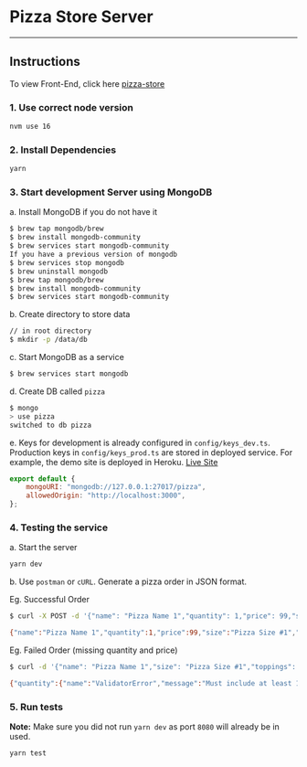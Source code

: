 # Pizza Store Server

---

## Instructions

To view Front-End, click here [pizza-store](https://github.com/thisisharrison/pizza-store)

### 1. Use correct node version

```bash
nvm use 16
```

### 2. Install Dependencies

```bash
yarn
```

### 3. Start development Server using MongoDB

a. Install MongoDB if you do not have it

```bash
$ brew tap mongodb/brew
$ brew install mongodb-community
$ brew services start mongodb-community
If you have a previous version of mongodb
$ brew services stop mongodb
$ brew uninstall mongodb
$ brew tap mongodb/brew
$ brew install mongodb-community
$ brew services start mongodb-community
```

b. Create directory to store data

```bash
// in root directory
$ mkdir -p /data/db
```

c. Start MongoDB as a service

```bash
$ brew services start mongodb
```

d. Create DB called `pizza`

```bash
$ mongo
> use pizza
switched to db pizza
```

e. Keys for development is already configured in `config/keys_dev.ts`. Production keys in `config/keys_prod.ts` are stored in deployed service. For example, the demo site is deployed in Heroku. [Live Site](https://thisisharrison.github.io/pizza-store/)

```js
export default {
    mongoURI: "mongodb://127.0.0.1:27017/pizza",
    allowedOrigin: "http://localhost:3000",
};
```

### 4. Testing the service

a. Start the server

```bash
yarn dev
```

b. Use `postman` or `cURL`. Generate a pizza order in JSON format.

Eg. Successful Order

```bash
$ curl -X POST -d '{"name": "Pizza Name 1","quantity": 1,"price": 99,"size": "Pizza Size #1","toppings": ["Pizza Topping #9","Pizza Topping #8"]}' -H 'Content-Type: application/json' http://localhost:8080/api/orders

{"name":"Pizza Name 1","quantity":1,"price":99,"size":"Pizza Size #1","toppings":["Pizza Topping #9","Pizza Topping #8"],"_id":"61acf967b4ea5a177df1e754","createdAt":"2021-12-05T17:39:51.190Z","updatedAt":"2021-12-05T17:39:51.190Z","__v":0}
```

Eg. Failed Order (missing quantity and price)

```bash
$ curl -d '{"name": "Pizza Name 1","size": "Pizza Size #1","toppings": ["Pizza Topping #9","Pizza Topping #8"]}' -H 'Content-Type: application/json' http://localhost:8080/api/orders

{"quantity":{"name":"ValidatorError","message":"Must include at least 1 unit","properties":{"message":"Must include at least 1 unit","type":"required","path":"quantity"},"kind":"required","path":"quantity"},"price":{"name":"ValidatorError","message":"Price cannot be left empty","properties":{"message":"Price cannot be left empty","type":"required","path":"price"},"kind":"required","path":"price"}}
```

### 5. Run tests

**Note:** Make sure you did not run `yarn dev` as port `8080` will already be in used.

```bash
yarn test
```
